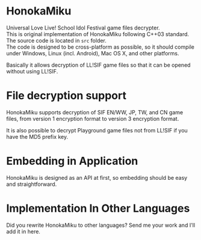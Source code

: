 HonokaMiku
==========
Universal Love Live! School Idol Festival game files decrypter.  
This is original implementation of HonokaMiku following C++03 standard. The source code is located in `src` folder.  
The code is designed to be cross-platform as possible, so it should compile under Windows, Linux (incl. Android), Mac OS X, and other platforms.

Basically it allows decryption of LL!SIF game files so that it can be opened without using LL!SIF.

File decryption support
=======================
HonokaMiku supports decryption of SIF EN/WW, JP, TW, and CN game files, from version 1 encryption format to version 3 encryption format.

It is also possible to decrypt Playground game files not from LL!SIF if you have the MD5 prefix key.

Embedding in Application
========================
HonokaMiku is designed as an API at first, so embedding should be easy and straightforward.

Implementation In Other Languages
=================================
Did you rewrite HonokaMiku to other languages? Send me your work and I'll add it in here.
